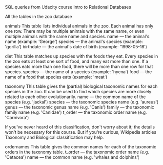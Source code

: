 SQL queries from Udacity course Intro to Relational Databases

All the tables in the zoo database

animals
This table lists individual animals in the zoo. Each animal has only one row. There may be multiple animals with the same name, or even multiple animals with the same name and species.
	name — the animal's name (example: 'George')
	species — the animal's species (example: 'gorilla')
	birthdate — the animal's date of birth (example: '1998-05-18')

diet
This table matches up species with the foods they eat. Every species in the zoo eats at least one sort of food, and many eat more than one. If a species eats more than one food, there will be more than one row for that species.
	species — the name of a species (example: 'hyena')
  	food — the name of a food that species eats (example: 'meat')

taxonomy
This table gives the (partial) biological taxonomic names for each species in the zoo. It can be used to find which species are more closely related to each other evolutionarily.
  	name — the common name of the species (e.g. 'jackal')
  	species — the taxonomic species name (e.g. 'aureus')
  	genus — the taxonomic genus name (e.g. 'Canis')
  	family — the taxonomic family name (e.g. 'Canidae')
  	t_order — the taxonomic order name (e.g. 'Carnivora')

If you've never heard of this classification, don't worry about it; the details won't be necessary for this course. But if you're curious, Wikipedia articles Taxonomy and Biological classification may help.

ordernames
This table gives the common names for each of the taxonomic orders in the taxonomy table.
  	t_order — the taxonomic order name (e.g. 'Cetacea')
  	name — the common name (e.g. 'whales and dolphins')
